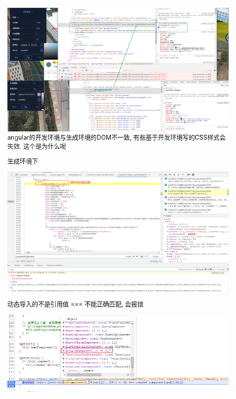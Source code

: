 ![image-20210908172242962](./imgs/image-20210908172242962.png)angular的开发环境与生成环境的DOM不一致, 有些基于开发环境写的CSS样式会失效. 这个是为什么呢

生成环境下

![image-20210910092241358](./imgs/image-20210910092241358.png)

动态导入的不是引用值 === 不能正确匹配, 会报错

![image-20210910162019300](./imgs/image-20210910162019300.png)
